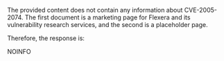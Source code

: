 The provided content does not contain any information about CVE-2005-2074. The first document is a marketing page for Flexera and its vulnerability research services, and the second is a placeholder page.

Therefore, the response is:

NOINFO
